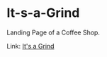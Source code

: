 # It-s-a-Grind

Landing Page of a Coffee Shop.

Link: [It's a Grind](https://sidhi-sid.github.io/It-s-a-Grind/)
